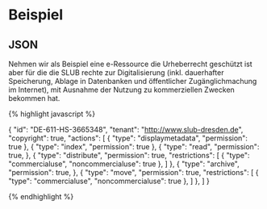 # Beispiel
## JSON


Nehmen wir als Beispiel eine e-Ressource die Urheberrecht geschützt ist aber für die die SLUB rechte zur Digitalisierung (inkl. dauerhafter Speicherung, Ablage in Datenbanken und öffentlicher Zugänglichmachung im Internet), mit Ausnahme der Nutzung zu kommerziellen Zwecken bekommen hat. 

{% highlight javascript %}

{
  "id": "DE-611-HS-3665348",
  "tenant": "http://www.slub-dresden.de",
  "copyright": true,
  "actions": [
    {
      "type": "displaymetadata",
      "permission": true
    },
    {
      "type": "index",
      "permission": true
    },
    {
      "type": "read",
      "permission": true,
    },
    {
      "type": "distribute",
      "permission": true,
      "restrictions": [
        {
          "type": "commercialuse",
          "noncommercialuse": true
        },
      ]
    },
    {
      "type": "archive",
      "permission": true,
    },
    {
      "type": "move",
      "permission": true,
      "restrictions": [
        {
          "type": "commercialuse",
          "noncommercialuse": true
        },
      ]
    },
  ]
}

{% endhighlight %}